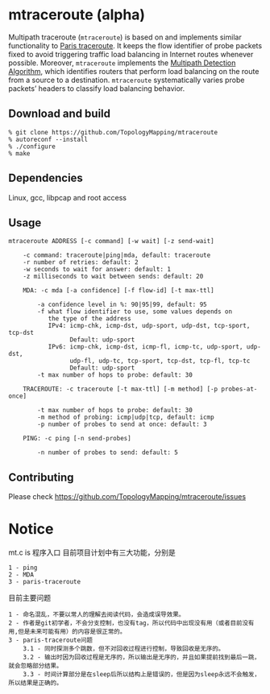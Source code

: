 # mtraceroute (alpha)

Multipath traceroute (`mtraceroute`) is based on and implements similar functionality to [Paris traceroute](https://paris-traceroute.net). It keeps the flow identifier of probe packets fixed to avoid triggering traffic load balancing in Internet routes whenever possible. Moreover, `mtraceroute` implements the [Multipath Detection Algorithm](https://paris-traceroute.net/publications), which identifies routers that perform load balancing on the route from a source to a destination. `mtraceroute` systematically varies probe packets’ headers to classify load balancing behavior. 

## Download and build
```
% git clone https://github.com/TopologyMapping/mtraceroute
% autoreconf --install
% ./configure
% make
```

## Dependencies

Linux, gcc, libpcap and root access

## Usage
```
mtraceroute ADDRESS [-c command] [-w wait] [-z send-wait]

    -c command: traceroute|ping|mda, default: traceroute
    -r number of retries: default: 2
    -w seconds to wait for answer: default: 1
    -z milliseconds to wait between sends: default: 20
            
    MDA: -c mda [-a confidence] [-f flow-id] [-t max-ttl]

        -a confidence level in %: 90|95|99, default: 95
        -f what flow identifier to use, some values depends on
           the type of the address
           IPv4: icmp-chk, icmp-dst, udp-sport, udp-dst, tcp-sport, tcp-dst
                 Default: udp-sport
           IPv6: icmp-chk, icmp-dst, icmp-fl, icmp-tc, udp-sport, udp-dst,
                 udp-fl, udp-tc, tcp-sport, tcp-dst, tcp-fl, tcp-tc
                 Default: udp-sport
        -t max number of hops to probe: default: 30

    TRACEROUTE: -c traceroute [-t max-ttl] [-m method] [-p probes-at-once]

        -t max number of hops to probe: default: 30
        -m method of probing: icmp|udp|tcp, default: icmp
        -p number of probes to send at once: default: 3

    PING: -c ping [-n send-probes]

        -n number of probes to send: default: 5
```

## Contributing

Please check https://github.com/TopologyMapping/mtraceroute/issues

# Notice
mt.c is 程序入口
目前项目计划中有三大功能，分别是

    1 - ping
    2 - MDA
    3 - paris-traceroute

目前主要问题

    1 - 命名混乱，不要以常人的理解去阅读代码，会造成误导效果。
    2 - 作者是git初学者，不会分支控制，也没有tag，所以代码中出现没有用（或者目前没有用,但是未来可能有用）的内容是很正常的。
    3 - paris-traceroute问题
        3.1 - 同时探测多个跳数，但不对回收过程进行控制，导致回收是无序的。
        3.2 - 输出时因为回收过程是无序的，所以输出是无序的，并且如果提前找到最后一跳，就会忽略部分结果。
        3.3 - 时间计算部分是在sleep后所以结构上是错误的，但是因为sleep永远不会触发，所以结果是正确的。